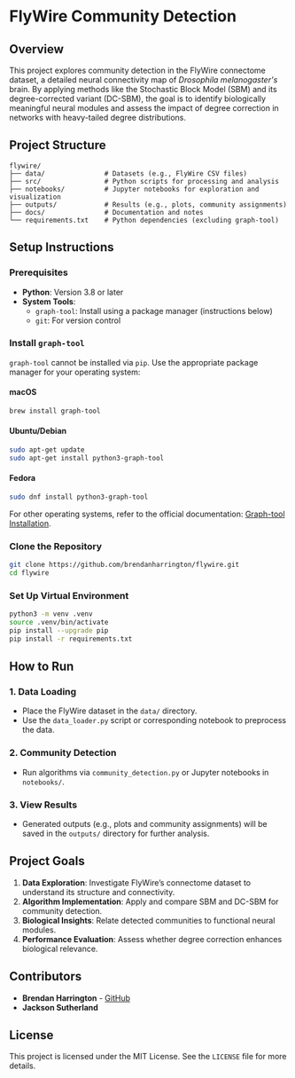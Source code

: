 # **FlyWire Community Detection**

## **Overview**
This project explores community detection in the FlyWire connectome dataset, a detailed neural connectivity map of *Drosophila melanogaster's* brain. By applying methods like the Stochastic Block Model (SBM) and its degree-corrected variant (DC-SBM), the goal is to identify biologically meaningful neural modules and assess the impact of degree correction in networks with heavy-tailed degree distributions.

## **Project Structure**
```
flywire/
├── data/               # Datasets (e.g., FlyWire CSV files)
├── src/                # Python scripts for processing and analysis
├── notebooks/          # Jupyter notebooks for exploration and visualization
├── outputs/            # Results (e.g., plots, community assignments)
├── docs/               # Documentation and notes
└── requirements.txt    # Python dependencies (excluding graph-tool)
```

## **Setup Instructions**

### Prerequisites
- **Python**: Version 3.8 or later
- **System Tools**:
  - `graph-tool`: Install using a package manager (instructions below)
  - `git`: For version control

### Install `graph-tool`
`graph-tool` cannot be installed via `pip`. Use the appropriate package manager for your operating system:

#### macOS
```bash
brew install graph-tool
```

#### Ubuntu/Debian
```bash
sudo apt-get update
sudo apt-get install python3-graph-tool
```

#### Fedora
```bash
sudo dnf install python3-graph-tool
```

For other operating systems, refer to the official documentation: [Graph-tool Installation](https://git.skewed.de/count0/graph-tool/-/wikis/installation-instructions).

### Clone the Repository
```bash
git clone https://github.com/brendanharrington/flywire.git
cd flywire
```

### Set Up Virtual Environment
```bash
python3 -m venv .venv
source .venv/bin/activate
pip install --upgrade pip
pip install -r requirements.txt
```

## **How to Run**

### 1. **Data Loading**
- Place the FlyWire dataset in the `data/` directory.
- Use the `data_loader.py` script or corresponding notebook to preprocess the data.

### 2. **Community Detection**
- Run algorithms via `community_detection.py` or Jupyter notebooks in `notebooks/`.

### 3. **View Results**
- Generated outputs (e.g., plots and community assignments) will be saved in the `outputs/` directory for further analysis.

## **Project Goals**
1. **Data Exploration**: Investigate FlyWire’s connectome dataset to understand its structure and connectivity.
2. **Algorithm Implementation**: Apply and compare SBM and DC-SBM for community detection.
3. **Biological Insights**: Relate detected communities to functional neural modules.
4. **Performance Evaluation**: Assess whether degree correction enhances biological relevance.

## **Contributors**
- **Brendan Harrington** - [GitHub](https://github.com/brendanharrington)
- **Jackson Sutherland**

## **License**
This project is licensed under the MIT License. See the `LICENSE` file for more details.